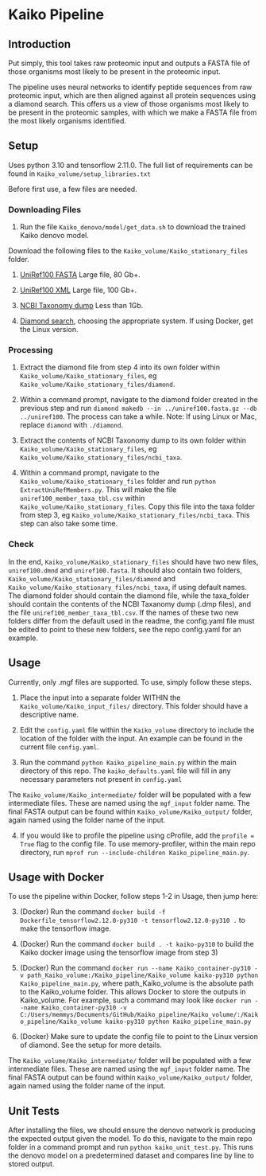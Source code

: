 # Kaiko Pipeline

## Introduction

Put simply, this tool takes raw proteomic input and outputs a FASTA file of those organisms most likely to be present in the proteomic input.

The pipeline uses neural networks to identify peptide sequences from raw proteomic input, which are then aligned against all protein sequences using a diamond search. This offers us a view of those organisms most likely to be present in the proteomic samples, with which we make a FASTA file from the most likely organisms identified.


## Setup

Uses python 3.10 and tensorflow 2.11.0. The full list of requirements can be found in ```Kaiko_volume/setup_libraries.txt```

Before first use, a few files are needed.

### Downloading Files

1) Run the file `Kaiko_denovo/model/get_data.sh` to download the trained Kaiko denovo model.

Download the following files to the ```Kaiko_volume/Kaiko_stationary_files``` folder.

1) [UniRef100 FASTA](https://ftp.uniprot.org/pub/databases/uniprot/uniref/uniref100/uniref100.fasta.gz) Large file, 80 Gb+.

2) [UniRef100 XML](https://ftp.uniprot.org/pub/databases/uniprot/uniref/uniref100/uniref100.xml.gz) Large file, 100 Gb+.

3) [NCBI Taxonomy dump](https://ftp.uniprot.org/pub/databases/uniprot/uniref/uniref100/uniref100.xml.gz) Less than 1Gb.

4) [Diamond search](https://github.com/bbuchfink/diamond/releases), choosing the appropriate system. If using Docker, get the Linux version.

### Processing

1) Extract the diamond file from step 4 into its own folder within ```Kaiko_volume/Kaiko_stationary_files```, eg ```Kaiko_volume/Kaiko_stationary_files/diamond```. 

2) Within a command prompt, navigate to the diamond folder created in the previous step and run ```diamond makedb --in ../uniref100.fasta.gz --db ../uniref100```. The process can take a while. Note: If using Linux or Mac, replace ```diamond``` with ```./diamond```.

3) Extract the contents of NCBI Taxonomy dump to its own folder within ```Kaiko_volume/Kaiko_stationary_files```, eg ```Kaiko_volume/Kaiko_stationary_files/ncbi_taxa```.

4) Within a command prompt, navigate to the ```Kaiko_volume/Kaiko_stationary_files``` folder and run ```python ExtractUniRefMembers.py```. This will make the file ```uniref100_member_taxa_tbl.csv``` within ```Kaiko_volume/Kaiko_stationary_files```. Copy this file into the taxa folder from step 3, eg ```Kaiko_volume/Kaiko_stationary_files/ncbi_taxa```. This step can also take some time.


### Check

In the end, ```Kaiko_volume/Kaiko_stationary_files``` should have two new files, ```uniref100.dmnd``` and ```uniref100.fasta```. It should also contain two folders, ```Kaiko_volume/Kaiko_stationary_files/diamond``` and ```Kaiko_volume/Kaiko_stationary_files/ncbi_taxa```, if using default names. 
The diamond folder should contain the diamond file, while the taxa_folder should contain the contents of the NCBI Taxanomy dump (.dmp files), and the file ```uniref100_member_taxa_tbl.csv```. If the names of these two new folders differ from the default used in the readme, the config.yaml file must be edited to point to these new folders, see the repo config.yaml for an example.


## Usage

Currently, only .mgf files are supported. To use, simply follow these steps.

1) Place the input into a separate folder WITHIN the ```Kaiko_volume/Kaiko_input_files/``` directory. This folder should have a descriptive name. 

2) Edit the ```config.yaml``` file within the ```Kaiko_volume``` directory to include the location of the folder with the input. An example can be found in the current file ```config.yaml```.

3) Run the command ``` python Kaiko_pipeline_main.py ``` within the main directory of this repo. The ```kaiko_defaults.yaml``` file will fill in any necessary parameters not present in ```config.yaml```


The ```Kaiko_volume/Kaiko_intermediate/``` folder will be populated with a few intermediate files. These are named using the ```mgf_input``` folder name. The final FASTA output can be found within ```Kaiko_volume/Kaiko_output/``` folder, again named using the folder name of the input.

4) If you would like to profile the pipeline using cProfile, add the ```profile = True``` flag to the config file. To use memory-profiler, within the main repo directory, run ```mprof run --include-children Kaiko_pipeline_main.py```.

## Usage with Docker

To use the pipeline within Docker, follow steps 1-2 in Usage, then jump here:

3) (Docker) Run the command ```docker build -f Dockerfile_tensorflow2.12.0-py310 -t tensorflow2.12.0-py310 .``` to make the tensorflow image.

4) (Docker) Run the command ```docker build . -t kaiko-py310``` to build the Kaiko docker image using the tensorflow image from step 3)

5) (Docker) Run the command ```docker run --name Kaiko_container-py310 -v path_Kaiko_volume:/Kaiko_pipeline/Kaiko_volume kaiko-py310 python Kaiko_pipeline_main.py```, where path_Kaiko_volume is the absolute path to the Kaiko_volume folder. This allows Docker to store the outputs in Kaiko_volume. For example, such a command may look like ```docker run --name Kaiko_container-py310 -v C:/Users/memmys/Documents/GitHub/Kaiko_pipeline/Kaiko_volume/:/Kaiko_pipeline/Kaiko_volume kaiko-py310 python Kaiko_pipeline_main.py```

6) (Docker) Make sure to update the config file to point to the Linux version of diamond. See the setup for more details.

The ```Kaiko_volume/Kaiko_intermediate/``` folder will be populated with a few intermediate files. These are named using the ```mgf_input``` folder name. The final FASTA output can be found within ```Kaiko_volume/Kaiko_output/``` folder, again named using the folder name of the input.


## Unit Tests

After installing the files, we should ensure the denovo network is producing the expected output given the model. To do this, navigate to the main repo folder in a command prompt and run ```python kaiko_unit_test.py```. This runs the denovo model on a predetermined dataset and compares line by line to stored output.

